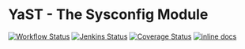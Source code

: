 # YaST - The Sysconfig Module #

[![Workflow Status](https://github.com/yast/yast-sysconfig/workflows/CI/badge.svg?branch=master)](
https://github.com/yast/yast-sysconfig/actions?query=branch%3Amaster)
[![Jenkins Status](https://ci.opensuse.org/buildStatus/icon?job=yast-yast-sysconfig-master)](
https://ci.opensuse.org/view/Yast/job/yast-yast-sysconfig-master/)
[![Coverage Status](https://img.shields.io/coveralls/yast/yast-sysconfig.svg)](https://coveralls.io/r/yast/yast-sysconfig?branch=master)
[![inline docs](http://inch-ci.org/github/yast/yast-sysconfig.svg?branch=master)](http://inch-ci.org/github/yast/yast-sysconfig)

